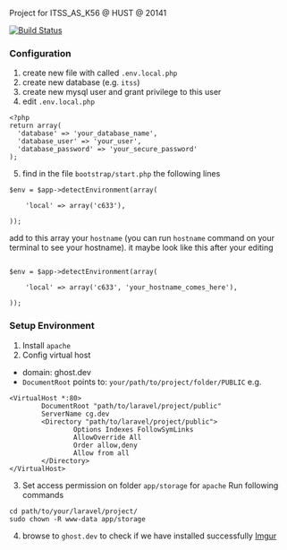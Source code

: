 Project for ITSS_AS_K56 @ HUST @ 20141

[![Build Status](https://travis-ci.org/yuyuvn/ghost_in_php.svg?branch=master)](https://github.com/c633/ghost_in_php)


### Configuration

1. create new file with called `.env.local.php`
2. create new database (e.g. `itss`)
3. create new mysql user and grant privilege to this user
4. edit `.env.local.php` 
```
<?php
return array(
  'database' => 'your_database_name',
  'database_user' => 'your_user',
  'database_password' => 'your_secure_password'
);
```
5. find in the file `bootstrap/start.php` the following lines
```
$env = $app->detectEnvironment(array(

	'local' => array('c633'),

));
```

add to this array your `hostname` (you can run `hostname` command on your terminal to see your hostname).
it maybe look like this after your editing
```

$env = $app->detectEnvironment(array(

	'local' => array('c633', 'your_hostname_comes_here'),

));
```

### Setup Environment
1. Install `apache`
2. Config virtual host
- domain: ghost.dev
- `DocumentRoot` points to: `your/path/to/project/folder/PUBLIC`
e.g.
```
<VirtualHost *:80>
        DocumentRoot "path/to/laravel/project/public"
        ServerName cg.dev
        <Directory "path/to/laravel/project/public">
                Options Indexes FollowSymLinks
                AllowOverride All
                Order allow,deny
                Allow from all
        </Directory>
</VirtualHost>
```

3. Set access permission on folder `app/storage` for `apache`
Run following commands
```
cd path/to/your/laravel/project/
sudo chown -R www-data app/storage
```

4. browse to `ghost.dev` to check if we have installed successfully
[Imgur](http://i.imgur.com/A74thKv.png)
